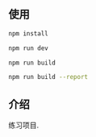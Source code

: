 

## 使用

``` bash
npm install

npm run dev

npm run build

npm run build --report
```

## 介绍
练习项目.

